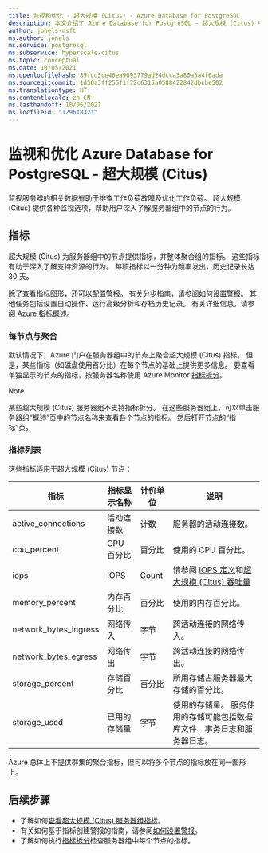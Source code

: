 ```yaml
---
title: 监视和优化 - 超大规模 (Citus) - Azure Database for PostgreSQL
description: 本文介绍了 Azure Database for PostgreSQL - 超大规模 (Citus) 中的监视和优化功能
author: jonels-msft
ms.author: jonels
ms.service: postgresql
ms.subservice: hyperscale-citus
ms.topic: conceptual
ms.date: 10/05/2021
ms.openlocfilehash: 89fcd5ce46ea9093779ad24dcca5a80a3a4f6ada
ms.sourcegitcommit: 1d56a3ff255f1f72c6315a0588422842dbcbe502
ms.translationtype: HT
ms.contentlocale: zh-CN
ms.lasthandoff: 10/06/2021
ms.locfileid: "129618321"
---
```

# <a name="monitor-and-tune-azure-database-for-postgresql---hyperscale-citus"></a>监视和优化 Azure Database for PostgreSQL - 超大规模 (Citus)

监视服务器的相关数据有助于排查工作负荷故障及优化工作负荷。 超大规模 (Citus) 提供各种监视选项，帮助用户深入了解服务器组中的节点的行为。

## <a name="metrics"></a>指标

超大规模 (Citus) 为服务器组中的节点提供指标，并整体聚合组的指标。 这些指标有助于深入了解支持资源的行为。 每项指标以一分钟为频率发出，历史记录长达 30 天。

除了查看指标图形，还可以配置警报。 有关分步指南，请参阅[如何设置警报](howto-hyperscale-alert-on-metric.md)。  其他任务包括设置自动操作、运行高级分析和存档历史记录。 有关详细信息，请参阅 [Azure 指标概述](../azure-monitor/data-platform.md)。

### <a name="per-node-vs-aggregate"></a>每节点与聚合

默认情况下，Azure 门户在服务器组中的节点上聚合超大规模 (Citus) 指标。 但是，某些指标（如磁盘使用百分比）在每个节点的基础上提供更多信息。 要查看单独显示的节点的指标，按服务器名称使用 Azure Monitor [指标拆分](howto-hyperscale-monitoring.md#view-metrics-per-node)。

> [!NOTE]
>
> 某些超大规模 (Citus) 服务器组不支持指标拆分。 在这些服务器组上，可以单击服务器组“概述”页中的节点名称来查看各个节点的指标。 然后打开节点的“指标”页。

### <a name="list-of-metrics"></a>指标列表

这些指标适用于超大规模 (Citus) 节点：

|指标|指标显示名称|计价单位|说明|
|---|---|---|---|
|active_connections|活动连接数|计数|服务器的活动连接数。|
|cpu_percent|CPU 百分比|百分比|使用的 CPU 百分比。|
|iops|IOPS|Count|请参阅 [IOPS 定义](../virtual-machines/premium-storage-performance.md#iops)和[超大规模 (Citus) 吞吐量](concepts-hyperscale-configuration-options.md)|
|memory_percent|内存百分比|百分比|使用的内存百分比。|
|network_bytes_ingress|网络传入|字节|跨活动连接的网络传入。|
|network_bytes_egress|网络传出|字节|跨活动连接的网络传出。|
|storage_percent|存储百分比|百分比|所用存储占服务器最大存储的百分比。|
|storage_used|已用的存储量|字节|使用的存储量。 服务使用的存储可能包括数据库文件、事务日志和服务器日志。|

Azure 总体上不提供群集的聚合指标，但可以将多个节点的指标放在同一图形上。

## <a name="next-steps"></a>后续步骤

- 了解如何[查看超大规模 (Citus) 服务器组指标](howto-hyperscale-monitoring.md)。
- 有关如何基于指标创建警报的指南，请参阅[如何设置警报](howto-hyperscale-alert-on-metric.md)。
- 了解如何执行[指标拆分](../azure-monitor/essentials/metrics-charts.md#metric-splitting)检查服务器组中每个节点的指标。
